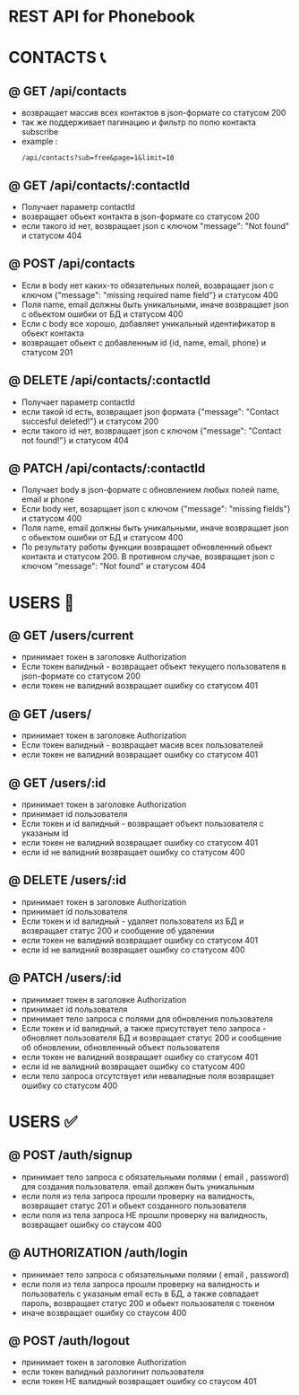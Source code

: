 # REST API for Phonebook

# CONTACTS :telephone_receiver:

## @ GET /api/contacts

- возвращает массив всех контактов в json-формате со статусом 200
- так же поддерживает пагинацию и фильтр по полю контакта subscribe
- example :
  ```
  /api/contacts?sub=free&page=1&limit=10
  ```

## @ GET /api/contacts/:contactId

- Получает параметр contactId
- возвращает обьект контакта в json-формате со статусом 200
- если такого id нет, возвращает json с ключом "message": "Not found" и статусом 404

## @ POST /api/contacts

- Если в body нет каких-то обязательных полей, возвращает json с ключом {"message": "missing
  required name field"} и статусом 400
- Поля name, email должны быть уникальными, иначе возвращает json с обьектом ошибки от БД и статусом
  400
- Если с body все хорошо, добавляет уникальный идентификатор в обьект контакта
- возвращает обьект с добавленным id {id, name, email, phone} и статусом 201

## @ DELETE /api/contacts/:contactId

- Получает параметр contactId
- если такой id есть, возвращает json формата {"message": "Contact succesful deleted!"} и статусом
  200
- если такого id нет, возвращает json с ключом {"message": "Contact not found!"} и статусом 404

## @ PATCH /api/contacts/:contactId

- Получает body в json-формате c обновлением любых полей name, email и phone
- Если body нет, возарщает json с ключом {"message": "missing fields"} и статусом 400
- Поля name, email должны быть уникальными, иначе возвращает json с обьектом ошибки от БД и статусом
  400
- По результату работы функции возвращает обновленный обьект контакта и статусом 200. В противном
  случае, возвращает json с ключом "message": "Not found" и статусом 404

# USERS :couple:

## @ GET /users/current

- принимает токен в заголовке Authorization
- Если токен валидный - возвращает объект текущего пользователя в json-формате со статусом 200
- если токен не валидний возвращает ошибку со статусом 401

## @ GET /users/

- принимает токен в заголовке Authorization
- Если токен валидный - возвращает масив всех пользователей
- если токен не валидний возвращает ошибку со статусом 401

## @ GET /users/:id

- принимает токен в заголовке Authorization
- принимает id пользователя
- Если токен и id валидный - возвращает объект пользователя с указаным id
- если токен не валидний возвращает ошибку со статусом 401
- если id не валидний возвращает ошибку со статусом 400

## @ DELETE /users/:id

- принимает токен в заголовке Authorization
- принимает id пользователя
- Если токен и id валидный - удаляет пользователя из БД и возвращает статус 200 и сообщение об
  удалении
- если токен не валидний возвращает ошибку со статусом 401
- если id не валидний возвращает ошибку со статусом 400

## @ PATCH /users/:id

- принимает токен в заголовке Authorization
- принимает id пользователя
- принимает тело запроса с полями для обновления пользователя
- Если токен и id валидный, а также присутствует тело запроса - обновляет пользователя БД и
  возвращает статус 200 и сообщение об обновлении, обновленный объект пользователя
- если токен не валидний возвращает ошибку со статусом 401
- если id не валидний возвращает ошибку со статусом 400
- если тело запроса отсутствует или невалидные поля возвращает ошибку со статусом 400

# USERS :white_check_mark:

## @ POST /auth/signup

- принимает тело запроса с обязательными полями ( email , password) для создания пользователя. email
  должен быть уникальным
- если поля из тела запроса прошли проверку на валидность, возвращает статус 201 и обьект созданного
  пользователя
- если поля из тела запроса НЕ прошли проверку на валидность, возвращает ошибку со стаусом 400

## @ AUTHORIZATION /auth/login

- принимает тело запроса с обязательными полями ( email , password)
- если поля из тела запроса прошли проверку на валидность и пользователь с указаным email есть в БД,
  а также совпадает пароль, возвращает статус 200 и обьект пользователя с токеном
- иначе возвращает ошибку со стаусом 400

## @ POST /auth/logout

- принимает токен в заголовке Authorization
- если токен валидный разлогинит пользователя
- если токен НЕ валидный возвращает ошибку со стаусом 401
